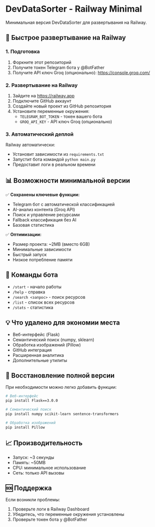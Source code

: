 # DevDataSorter - Railway Minimal

Минимальная версия DevDataSorter для развертывания на Railway.

## 🚀 Быстрое развертывание на Railway

### 1. Подготовка

1. Форкните этот репозиторий
2. Получите токен Telegram бота у @BotFather
3. Получите API ключ Groq (опционально): https://console.groq.com/

### 2. Развертывание на Railway

1. Зайдите на https://railway.app
2. Подключите GitHub аккаунт
3. Создайте новый проект из GitHub репозитория
4. Установите переменные окружения:
   - `TELEGRAM_BOT_TOKEN` - токен вашего бота
   - `GROQ_API_KEY` - API ключ Groq (опционально)

### 3. Автоматический деплой

Railway автоматически:
- Установит зависимости из `requirements.txt`
- Запустит бота командой `python main.py`
- Предоставит логи в реальном времени

## 📊 Возможности минимальной версии

✅ **Сохранены ключевые функции:**
- Telegram бот с автоматической классификацией
- AI-анализ контента (Groq API)
- Поиск и управление ресурсами
- Fallback классификация без AI
- Базовая статистика

✅ **Оптимизации:**
- Размер проекта: ~2MB (вместо 6GB)
- Минимальные зависимости
- Быстрый запуск
- Низкое потребление памяти

## 🔧 Команды бота

- `/start` - начало работы
- `/help` - справка
- `/search <запрос>` - поиск ресурсов
- `/list` - список всех ресурсов
- `/stats` - статистика

## 💡 Что удалено для экономии места

- Веб-интерфейс (Flask)
- Семантический поиск (numpy, sklearn)
- Обработка изображений (Pillow)
- GitHub интеграция
- Расширенная аналитика
- Дополнительные утилиты

## 🔄 Восстановление полной версии

При необходимости можно легко добавить функции:

```bash
# Веб-интерфейс
pip install Flask==3.0.0

# Семантический поиск
pip install numpy scikit-learn sentence-transformers

# Обработка изображений
pip install Pillow
```

## 📈 Производительность

- Запуск: ~3 секунды
- Память: ~50MB
- CPU: минимальное использование
- Сеть: только API вызовы

## 🆘 Поддержка

Если возникли проблемы:
1. Проверьте логи в Railway Dashboard
2. Убедитесь, что переменные окружения установлены
3. Проверьте токен бота у @BotFather